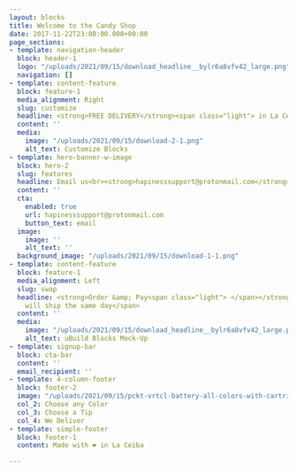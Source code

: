 ```yaml
---
layout: blocks
title: Welcome to the Candy Shop
date: 2017-11-22T23:00:00.000+00:00
page_sections:
- template: navigation-header
  block: header-1
  logo: "/uploads/2021/09/15/download_headline__bylr6a8vfv42_large.png"
  navigation: []
- template: content-feature
  block: feature-1
  media_alignment: Right
  slug: customize
  headline: <strong>FREE DELIVERY</strong><span class="light"> in La Ceiba</span>
  content: ''
  media:
    image: "/uploads/2021/09/15/download-2-1.png"
    alt_text: Customize Blocks
- template: hero-banner-w-image
  block: hero-2
  slug: features
  headline: Email us<br><strong>hapinesssupport@protonmail.com</strong>
  content: ''
  cta:
    enabled: true
    url: hapinesssupport@protonmail.com
    button_text: email
  image:
    image: ''
    alt_text: ''
  background_image: "/uploads/2021/09/15/download-1-1.png"
- template: content-feature
  block: feature-1
  media_alignment: Left
  slug: swap
  headline: <strong>Order &amp; Pay<span class="light"> </span></strong><span class="light">we
    will ship the same day</span>
  content: ''
  media:
    image: "/uploads/2021/09/15/download_headline__bylr6a8vfv42_large.png"
    alt_text: uBuild Blocks Mock-Up
- template: signup-bar
  block: cta-bar
  content: ''
  email_recipient: ''
- template: 4-column-footer
  block: footer-2
  image: "/uploads/2021/09/15/pckt-vrtcl-battery-all-colors-with-cartridges-inside-1.jpeg"
  col_2: Choose any Color
  col_3: Choose a Tip
  col_4: We Deliver
- template: simple-footer
  block: footer-1
  content: Made with ❤︎ in La Ceiba

---
```

